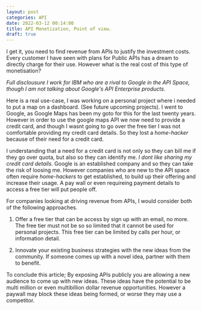 ```yaml
---
layout: post
categories: API
date: 2022-03-12 00:14:00
title: API Monetization, Point of view.
draft: true
---
```



I get it, you need to find revenue from APIs to justify the investment costs. Every customer I have seen with plans for Public APIs has a dream to directly charge for their use.  However what is the real cost of this type of monetisation?

<!--more-->

*Full disclousure I work for IBM who are a rival to Google in the API Space, though I am not talking about Google's API Enterprise products.*

Here is a real use-case, I was working on a personal project where i needed to put a map on a dashboard. (See future upcoming projects). I went to Google, as Google Maps has been my goto for this for the last twenty years. However in order to use the google maps API we now need to provide a credit card, and though I wasnt going to go over the free tier I was not comfortable providing my credit card details. So they lost a *home-hacker* because of their need for a credit card.

I understanding that a need for a credit card is not only so they can bill me if they go over quota, but also so they can identify me. *I dont like sharing my credit card details.* Google is an established company and so they can take the risk of loosing me. However companies who are new to the API space often require *home-hackers* to get established, to build up their offering and increase their usage. A pay wall or even requireing payment details to access a free tier will put people off.

For companies looking at driving revenue from APIs, I would consider both of the following approaches.

1. Offer a free tier that can be access by sign up with an email, no more. The free tier must not be so  so limited that it cannot be used for personal projects. This free tier can be limited by calls per hour, or information detail.

2. Innovate your existing business strategies with the new ideas from the community.  If someone comes up with a novel idea, partner with them to benefit.

To conclude this article;
By exposing APIs publicly you are allowing a new audience to come up with new ideas. These ideas have the potential to be multi million or even multibillion dollar revenue opportunities. However a paywall may block these ideas being formed, or worse they may use a competitor.
